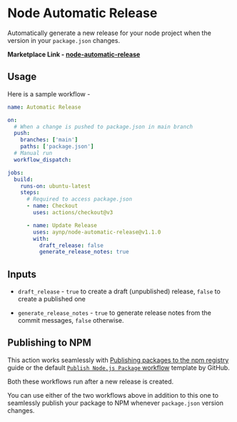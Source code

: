 # Node Automatic Release

Automatically generate a new release for your node project when the version in your `package.json` changes.

**Marketplace Link - [node-automatic-release](https://github.com/marketplace/actions/node-automatic-release)**

## Usage

Here is a sample workflow -

```yaml
name: Automatic Release

on:
  # When a change is pushed to package.json in main branch
  push:
    branches: ['main']
    paths: ['package.json']
  # Manual run
  workflow_dispatch:

jobs:
  build:
    runs-on: ubuntu-latest
    steps:
      # Required to access package.json
      - name: Checkout
        uses: actions/checkout@v3

      - name: Update Release
        uses: aynp/node-automatic-release@v1.1.0
        with:
          draft_release: false
          generate_release_notes: true
```

## Inputs

- `draft_release` - `true` to create a draft (unpublished) release, `false` to create a published one

- `generate_release_notes` - `true` to generate release notes from the commit messages, `false` otherwise.

## Publishing to NPM

This action works seamlessly with [Publishing packages to the npm registry](https://docs.github.com/en/actions/publishing-packages/publishing-nodejs-packages#publishing-packages-to-the-npm-registry) guide or the default [`Publish Node.js Package` workflow](https://github.com/actions/starter-workflows/blob/main/ci/npm-publish.yml) template by GitHub.

Both these workflows run after a new release is created.

You can use either of the two workflows above in addition to this one to seamlessly publish your package to NPM whenever `package.json` version changes.
